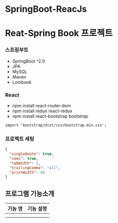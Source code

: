 # SpringBoot-ReacJs

# Reat-Spring Book 프로젝트

### 스프링부트

- SpringBoot ^2.0
- JPA
- MySQL
- Maven
- Lombook

### React

- npm install react-router-dom
- npm install redux react-redux
- npm install react-bootstrap bootstrap

```txt
import 'bootstrap/dist/css/bootstrap.min.css';
```

### 프로젝트 세팅

```json
{
  "singleQuote": true,
  "semi": true,
  "tabWidth": 2,
  "trailingComma": "all",
  "printWidth": 80
}
```

## 프로그램 기능소개

|      기능 명       |                       기능 설명                        |
| :----------------: | :----------------------------------------------------: |
||  |
|         |                  |
